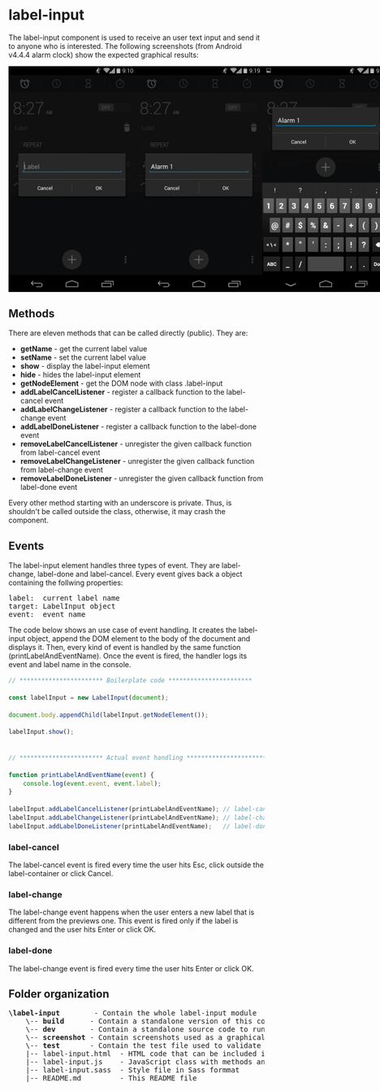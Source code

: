 # label-input
The label-input component is used to receive an user text input and
send it to anyone who is interested. The following screenshots (from Android v4.4.4 alarm clock) show the expected graphical results:

<div id="images-container" style="display: flex; flex-direction: row; align-items: center; justify-content: space-between">
    <img src="./screenshot/label-input-screenshot.png" alt="label-input screenshot" width=" 250px">
    <img src="./screenshot/label-input-named-screenshot.png" alt="label-input named screenshot" width=" 250px">
    <img src="./screenshot/label-input-named-keyboard-screenshot.png" alt="label-input named keyboard screenshot" width=" 250px">
</div>

## Methods
There are eleven methods that can be called directly (public). They are:
* **getName** - get the current label value
* **setName** - set the current label value
* **show** - display the label-input element
* **hide** - hides the label-input element
* **getNodeElement** - get the DOM node with class .label-input
* **addLabelCancelListener** - register a callback function to the label-cancel event
* **addLabelChangeListener** - register a callback function to the label-change event
* **addLabelDoneListener** - register a callback function to the label-done event
* **removeLabelCancelListener** - unregister the given callback function from label-cancel event
* **removeLabelChangeListener** - unregister the given callback function from label-change event
* **removeLabelDoneListener** - unregister the given callback function from label-done event

Every other method starting with an underscore is private. Thus, is shouldn't be called
outside the class, otherwise, it may crash the component.

## Events
The label-input element handles three types of event. They are label-change, label-done and label-cancel.
Every event gives back a object containing the follwing properties:<br>
<pre>
label:  current label name
target: LabelInput object
event:  event name
</pre>

The code below shows an use case of event handling. It creates the label-input object, append the DOM element to the body of the document and displays it. Then, every kind of event is handled by the same function (printLabelAndEventName). Once the event is fired,
the handler logs its event and label name in the console.
```javascript
// *********************** Boilerplate code ***********************

const labelInput = new LabelInput(document);

document.body.appendChild(labelInput.getNodeElement());

labelInput.show();


// *********************** Actual event handling ***********************

function printLabelAndEventName(event) {
    console.log(event.event, event.label);
}

labelInput.addLabelCancelListener(printLabelAndEventName); // label-cancel
labelInput.addLabelChangeListener(printLabelAndEventName); // label-change
labelInput.addLabelDoneListener(printLabelAndEventName);   // label-done
```

### label-cancel
The label-cancel event is fired every time the user hits Esc, click outside the
label-container or click Cancel.

### label-change
The label-change event happens when the user enters a new label that is different
from the previews one. This event is fired only if the label is changed and the user
hits Enter or click OK.

### label-done
The label-change event is fired every time the user hits Enter or click OK.

## Folder organization
<pre>
<b>\label-input</b>        - Contain the whole label-input module
    \-- <b>build</b>      - Contain a standalone version of this component
    \-- <b>dev</b>        - Contain a standalone source code to run this component
    \-- <b>screenshot</b> - Contain screenshots used as a graphical reference when build this    user interface
    \-- <b>test</b>       - Contain the test file used to validate the LabelInput JavaScript    class
    |-- label-input.html  - HTML code that can be included in other components
    |-- label-input.js    - JavaScript class with methods and event handlers
    |-- label-input.sass  - Style file in Sass formmat
    |-- README.md         - This README file
</pre>